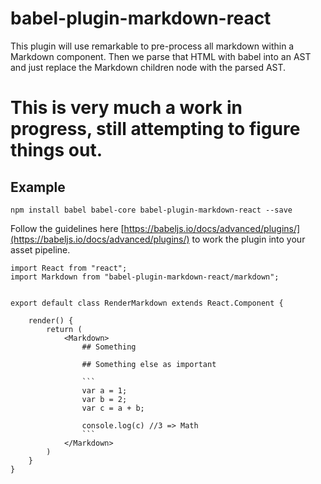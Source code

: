 # babel-plugin-markdown-react

This plugin will use remarkable to pre-process all markdown within a Markdown component. Then we parse that HTML with babel into an AST and just replace the Markdown children node with the parsed AST.


# This is very much a work in progress, still attempting to figure things out.

## Example

`npm install babel babel-core babel-plugin-markdown-react --save`

Follow the guidelines here [https://babeljs.io/docs/advanced/plugins/](https://babeljs.io/docs/advanced/plugins/) to work the plugin into your asset pipeline.



```
import React from "react";
import Markdown from "babel-plugin-markdown-react/markdown";


export default class RenderMarkdown extends React.Component {

    render() {
        return (
            <Markdown>
                ## Something

                ## Something else as important

                ```
                var a = 1;
                var b = 2;
                var c = a + b;

                console.log(c) //3 => Math
                ```
            </Markdown>
        )
    }
}
```

